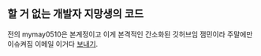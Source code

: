 ## 할 거 없는 개발자 지망생의 코드
전의 mymay0510은 본계정이고 이게 본격적인 간소화된 깃허브임
잼민이라 주말에만 이슈켜짐
이메일 이거다
[보내기](mailto:dogfootmay@gmail.com).
